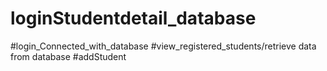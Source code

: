 # loginStudentdetail_database
#login_Connected_with_database
#view_registered_students/retrieve data from database
#addStudent

